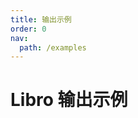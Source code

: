 ```yaml
---
title: 输出示例
order: 0
nav:
  path: /examples
---
```


# Libro 输出示例

<code src="../../src/output" compact="true"></code>
